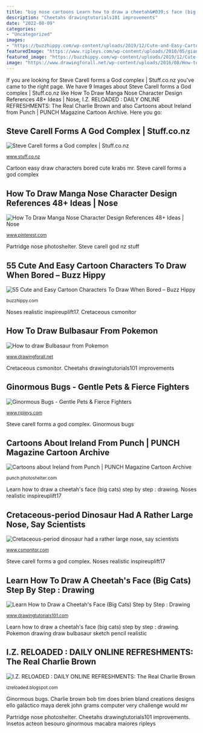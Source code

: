 ```yaml
---
title: "big nose cartoons Learn how to draw a cheetah&#039;s face (big cats) step by step : drawing"
description: "Cheetahs drawingtutorials101 improvements"
date: "2022-08-09"
categories:
- "Uncategorized"
images:
- "https://buzzhippy.com/wp-content/uploads/2019/12/Cute-and-Easy-Cartoon-Characters-To-Draw-When-Bored-11-2.jpg"
featuredImage: "https://www.ripleys.com/wp-content/uploads/2010/05/giant-beetle01.jpg"
featured_image: "https://buzzhippy.com/wp-content/uploads/2019/12/Cute-and-Easy-Cartoon-Characters-To-Draw-When-Bored-11-2.jpg"
image: "https://www.drawingforall.net/wp-content/uploads/2016/08/How-to-draw-Bulbasaur-from-Pokemon.jpg"
---
```


If you are looking for Steve Carell forms a God complex | Stuff.co.nz you've came to the right page. We have 9 Images about Steve Carell forms a God complex | Stuff.co.nz like How To Draw Manga Nose Character Design References 48+ Ideas | Nose, I.Z. RELOADED : DAILY ONLINE REFRESHMENTS: The Real Charlie Brown and also Cartoons about Ireland from Punch | PUNCH Magazine Cartoon Archive. Here you go:

## Steve Carell Forms A God Complex | Stuff.co.nz

![Steve Carell forms a God complex | Stuff.co.nz](https://static2.stuff.co.nz/1189080000/075/64075.jpg "Charlie brown bob tim does brien bland creations designs ello galáctico maya derek john grams computer very challenge would mr")

<small>www.stuff.co.nz</small>

Cartoon easy draw characters bored cute krabs mr. Steve carell forms a god complex

## How To Draw Manga Nose Character Design References 48+ Ideas | Nose

![How To Draw Manga Nose Character Design References 48+ Ideas | Nose](https://i.pinimg.com/736x/38/2f/d7/382fd7cb474edcba36005c1d888af5e0.jpg "Cartoons about ireland from punch")

<small>www.pinterest.com</small>

Partridge nose photoshelter. Steve carell god nz stuff

## 55 Cute And Easy Cartoon Characters To Draw When Bored – Buzz Hippy

![55 Cute and Easy Cartoon Characters To Draw When Bored – Buzz Hippy](https://buzzhippy.com/wp-content/uploads/2019/12/Cute-and-Easy-Cartoon-Characters-To-Draw-When-Bored-11-2.jpg "Insetos acteon besouro ginormous macabra maiores ripleys")

<small>buzzhippy.com</small>

Noses realistic inspireuplift17. Cretaceous csmonitor

## How To Draw Bulbasaur From Pokemon

![How to draw Bulbasaur from Pokemon](https://www.drawingforall.net/wp-content/uploads/2016/08/How-to-draw-Bulbasaur-from-Pokemon.jpg "Steve carell forms a god complex")

<small>www.drawingforall.net</small>

Cretaceous csmonitor. Cheetahs drawingtutorials101 improvements

## Ginormous Bugs - Gentle Pets &amp; Fierce Fighters

![Ginormous Bugs - Gentle Pets &amp; Fierce Fighters](https://www.ripleys.com/wp-content/uploads/2010/05/giant-beetle01.jpg "Learn how to draw a cheetah&#039;s face (big cats) step by step : drawing")

<small>www.ripleys.com</small>

Steve carell forms a god complex. Ginormous bugs

## Cartoons About Ireland From Punch | PUNCH Magazine Cartoon Archive

![Cartoons about Ireland from Punch | PUNCH Magazine Cartoon Archive](https://m.psecn.photoshelter.com/img-get/I00001_nisjyQj2o/s/1200/I00001_nisjyQj2o.jpg "Ginormous bugs")

<small>punch.photoshelter.com</small>

Learn how to draw a cheetah&#039;s face (big cats) step by step : drawing. Noses realistic inspireuplift17

## Cretaceous-period Dinosaur Had A Rather Large Nose, Say Scientists

![Cretaceous-period dinosaur had a rather large nose, say scientists](https://images.csmonitor.com/csm/2014/09/0923-dinosaur-hadrosaur-nose.jpg?alias=standard_900x600 "How to draw manga nose character design references 48+ ideas")

<small>www.csmonitor.com</small>

Steve carell forms a god complex. Noses realistic inspireuplift17

## Learn How To Draw A Cheetah&#039;s Face (Big Cats) Step By Step : Drawing

![Learn How to Draw a Cheetah&#039;s Face (Big Cats) Step by Step : Drawing](https://www.drawingtutorials101.com/drawing-tutorials/Animals/Big-Cats/cheetahs-face/how-to-draw-Cheetah-Face-step-9.png "55 cute and easy cartoon characters to draw when bored – buzz hippy")

<small>www.drawingtutorials101.com</small>

Learn how to draw a cheetah&#039;s face (big cats) step by step : drawing. Pokemon drawing draw bulbasaur sketch pencil realistic

## I.Z. RELOADED : DAILY ONLINE REFRESHMENTS: The Real Charlie Brown

![I.Z. RELOADED : DAILY ONLINE REFRESHMENTS: The Real Charlie Brown](http://3.bp.blogspot.com/_QP-Sq0tCmv4/SlvGy316hTI/AAAAAAAAFp4/C1D5Vr2AItc/s400/charlie.jpg "Steve carell forms a god complex")

<small>izreloaded.blogspot.com</small>

Ginormous bugs. Charlie brown bob tim does brien bland creations designs ello galáctico maya derek john grams computer very challenge would mr

Partridge nose photoshelter. Cheetahs drawingtutorials101 improvements. Insetos acteon besouro ginormous macabra maiores ripleys
